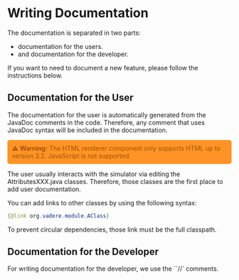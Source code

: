 <style>
.alert-warning {
  color: rgb(162,82,0) !important;
  padding: 10px;
    background-color: rgb(255,147,38);
    border-radius: 5px;
    border-color: rgb(162,82,0);
}
</style>

# Writing Documentation
The documentation is separated in two parts: 
- documentation for the users. 
- and documentation for the developer.

If you want to need to document a new feature, please follow the instructions below.

## Documentation for the User
The documentation for the user is automatically generated from the JavaDoc comments in the code.
Therefore, any comment that uses JavaDoc syntax will be included in the documentation.

<div class="alert-warning">
  <strong>⚠ Warning:</strong> The HTML renderer component only supports HTML up to version 3.2. JavaScript is not supported.
</div>

The user usually interacts with the simulator via editing the AttributesXXX.java classes. 
Therefore, those classes are the first place to add user documentation.

You can add links to other classes by using the following syntax:
```java
{@link org.vadere.module.AClass}
```
To prevent circular dependencies, those link must be the full classpath.

## Documentation for the Developer
For writing documentation for the developer, we use the ``//` comments.